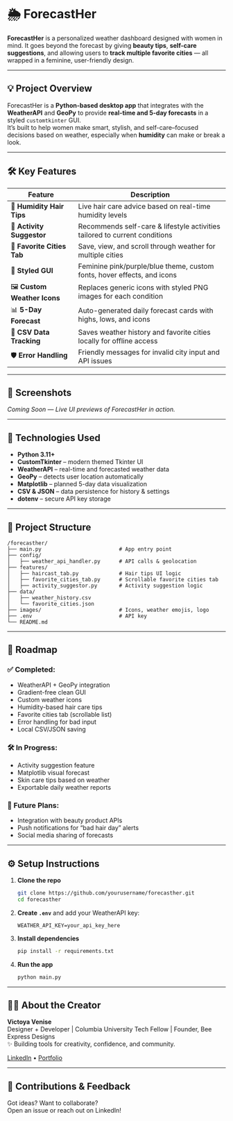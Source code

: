 # 🌦️ ForecastHer

**ForecastHer** is a personalized weather dashboard designed with women in mind. It goes beyond the forecast by giving **beauty tips**, **self-care suggestions**, and allowing users to **track multiple favorite cities** — all wrapped in a feminine, user-friendly design.

---

## 💡 Project Overview

ForecastHer is a **Python-based desktop app** that integrates with the **WeatherAPI** and **GeoPy** to provide **real-time and 5-day forecasts** in a styled `customtkinter` GUI.  
It’s built to help women make smart, stylish, and self-care–focused decisions based on weather, especially when **humidity** can make or break a look.

---

## 🛠️ Key Features

| Feature                    | Description                                                                 |
|----------------------------|-----------------------------------------------------------------------------|
| 🌸 **Humidity Hair Tips**  | Live hair care advice based on real-time humidity levels                     |
| 🧘 **Activity Suggestor**  | Recommends self-care & lifestyle activities tailored to current conditions  |
| 📍 **Favorite Cities Tab** | Save, view, and scroll through weather for multiple cities                   |
| 🎨 **Styled GUI**          | Feminine pink/purple/blue theme, custom fonts, hover effects, and icons     |
| 🖼️ **Custom Weather Icons**| Replaces generic icons with styled PNG images for each condition            |
| 📊 **5-Day Forecast**      | Auto-generated daily forecast cards with highs, lows, and icons              |
| 📂 **CSV Data Tracking**   | Saves weather history and favorite cities locally for offline access         |
| 🛡️ **Error Handling**      | Friendly messages for invalid city input and API issues                      |

---

## 📸 Screenshots

*Coming Soon — Live UI previews of ForecastHer in action.*

---

## 🔧 Technologies Used

- **Python 3.11+**
- **CustomTkinter** – modern themed Tkinter UI
- **WeatherAPI** – real-time and forecasted weather data
- **GeoPy** – detects user location automatically
- **Matplotlib** – planned 5-day data visualization
- **CSV & JSON** – data persistence for history & settings
- **dotenv** – secure API key storage

---

## 📂 Project Structure

```
/forecasther/
├── main.py                         # App entry point
├── config/
│   ├── weather_api_handler.py      # API calls & geolocation
├── features/
│   ├── haircast_tab.py             # Hair tips UI logic
│   ├── favorite_cities_tab.py      # Scrollable favorite cities tab
│   ├── activity_suggestor.py       # Activity suggestion logic
├── data/
│   ├── weather_history.csv
│   └── favorite_cities.json
├── images/                         # Icons, weather emojis, logo
├── .env                            # API key
└── README.md
```

---

## 🚧 Roadmap

### ✅ Completed:
- WeatherAPI + GeoPy integration
- Gradient-free clean GUI
- Custom weather icons
- Humidity-based hair care tips
- Favorite cities tab (scrollable list)
- Error handling for bad input
- Local CSV/JSON saving

### 🛠️ In Progress:
- Activity suggestion feature
- Matplotlib visual forecast
- Skin care tips based on weather
- Exportable daily weather reports

### 💭 Future Plans:
- Integration with beauty product APIs
- Push notifications for “bad hair day” alerts
- Social media sharing of forecasts

---

## ⚙️ Setup Instructions

1. **Clone the repo**
   ```bash
   git clone https://github.com/yourusername/forecasther.git
   cd forecasther
   ```

2. **Create `.env`** and add your WeatherAPI key:
   ```
   WEATHER_API_KEY=your_api_key_here
   ```

3. **Install dependencies**
   ```bash
   pip install -r requirements.txt
   ```

4. **Run the app**
   ```bash
   python main.py
   ```

---

## 👩‍💻 About the Creator

**Victoya Venise**  
Designer + Developer | Columbia University Tech Fellow | Founder, Bee Express Designs  
✨ Building tools for creativity, confidence, and community.

[LinkedIn](https://www.linkedin.com/in/victoya-venise-66a1a6a0/) • [Portfolio](https://drive.google.com/file/d/12mwNI7nfB7wh_U1q73MR2mn3D8hiXKeZ/view)

---

## 🫶 Contributions & Feedback

Got ideas? Want to collaborate?  
Open an issue or reach out on LinkedIn!
